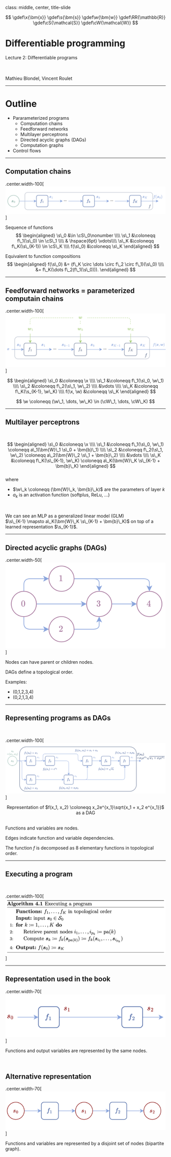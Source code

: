 class: middle, center, title-slide

$$
\gdef\x{\bm{x}}
\gdef\s{\bm{s}}
\gdef\w{\bm{w}}
\gdef\RR{\mathbb{R}}
\gdef\cS{\mathcal{S}}
\gdef\cW{\mathcal{W}}
$$

# Differentiable programming

Lecture 2: Differentiable programs

<br><br>
Mathieu Blondel, Vincent Roulet

---

# Outline

- Pararameterized programs
  * Computation chains
  * Feedforward networks
  * Multilayer perceptrons
  * Directed acyclic graphs (DAGs)
  * Computation graphs
- Control flows

---

## Computation chains

.center.width-100[![](./figures/differentiable_programs/chain.png)]

Sequence of functions
$$
\begin{aligned}
\s\_0 &\in \cS\_0\nonumber \\\\
\s\_1 &\coloneqq f\_1(\s\_0) \in \cS\_1 \\\\
     & \hspace{6pt} \vdots\\\\
\s\_K &\coloneqq f\_K(\s\_{K-1}) \in \cS\_K \\\\
f(\s\_0) &\coloneqq \s\_K
\end{aligned}
$$

Equivalent to function compositions
$$
\begin{aligned}
f(\s\_0)
&= (f\_K \circ \dots \circ f\_2 \circ f\_1)(\s\_0) \\\\
&= f\_K(\dots f\_2(f\_1(\s\_0))).
\end{aligned}
$$

---

## Feedforward networks = parameterized computain chains

.center.width-100[![](./figures/differentiable_programs/feedforward.png)]

$$
\begin{aligned}
\s\_0 &\coloneqq \x \\\\
\s\_1 &\coloneqq f\_1(\s\_0, \w\_1) \\\\
\s\_2 &\coloneqq f\_2(\s\_1, \w\_2) \\\\
&\vdots \\\\
\s\_K &\coloneqq f\_K(\s_{K-1}, \w\_K) \\\\
f(\x, \w) &\coloneqq \s\_K
\end{aligned}
$$

$$
\w \coloneqq (\w\_1, \dots, \w\_K) \in (\cW\_1, \dots, \cW\_K)
$$

---

## Multilayer perceptrons

<br>

$$
\begin{aligned}
\s\_0 &\coloneqq \x \\\\
\s\_1 &\coloneqq f\_1(\s\_0, \w\_1) \coloneqq a\_1(\bm{W}\_1 \s\_0 + \bm{b}\_1) \\\\
\s\_2 &\coloneqq f\_2(\s\_1, \w\_2) \coloneqq a\_2(\bm{W}\_2 \s\_1 + \bm{b}\_2) \\\\
&\vdots \\\\
\s\_K &\coloneqq f\_K(\s\_{K-1}, \w\_K) \coloneqq a\_K(\bm{W}\_K \s\_{K-1} + \bm{b}\_K)
\end{aligned}
$$
<br>
where 
* $\w\_k \coloneqq (\bm{W}\_k, \bm{b}\_k)$ are the parameters of layer $k$
* $a_k$ is an activation function (softplus, ReLu, ...)

<br>

We can see an MLP as a generalized linear model (GLM) <br>
$\s\_{K-1} \mapsto a\_K(\bm{W}\_K \s\_{K-1} + \bm{b}\_K)$
on top of a learned representation $\s_{K-1}$.

---

## Directed acyclic graphs (DAGs)

.center.width-50[![](./figures/differentiable_programs/graph.png)]

Nodes can have parent or children nodes.

DAGs define a topological order.

Examples: 
* (0,1,2,3,4)
* (0,2,1,3,4)

---

## Representing programs as DAGs

<br>

.center.width-100[![](./figures/differentiable_programs/graph_comput.png)]

<center>Representation of $f(x_1, x_2) \coloneqq x_2e^{x_1}\sqrt{x_1 + x_2 e^{x_1}}$ as a DAG</center>

<br>

Functions and variables are nodes.

Edges indicate function and variable dependencies.

The function $f$ is decomposed as $8$ elementary functions in topological order.

---

## Executing a program

<br>

.center.width-100[![](./figures/differentiable_programs/executing_program.png)]

---

## Representation used in the book

.center.width-70[![](./figures/differentiable_programs/graph1.png)]

Functions and output variables are represented by the same nodes.

<br>

## Alternative representation

.center.width-70[![](./figures/differentiable_programs/graph2.png)]

Functions and variables are represented by a disjoint set of nodes (bipartite graph).
